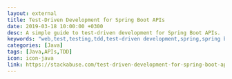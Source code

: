 ```yaml
---
layout: external
title: Test-Driven Development for Spring Boot APIs
date: 2019-03-18 10:00:00 +0300
desc: A simple guide to test-driven development for Spring Boot APIs.
keywords: "web,test,testing,tdd,test-driven development,spring,spring boot,api,java,beginner,github,website,blog,easy"
categories: [Java]
tags: [Java,APIs,TDD]
icon: icon-java
link: https://stackabuse.com/test-driven-development-for-spring-boot-apis/
---
```

